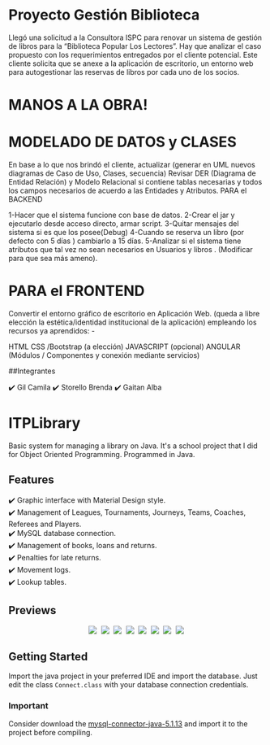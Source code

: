 # Proyecto Gestión Biblioteca 

Llegó una solicitud a la Consultora ISPC para renovar un sistema de gestión de libros para la “Biblioteca Popular Los Lectores”.
Hay que analizar el caso propuesto con los requerimientos entregados por el cliente potencial. Este cliente solicita que se anexe a la aplicación de escritorio, un entorno web para autogestionar las reservas de libros por cada uno de los socios.

# MANOS A LA OBRA!
# MODELADO DE DATOS y CLASES

En base a lo que nos brindó el cliente, actualizar (generar en UML nuevos diagramas de Caso de Uso, Clases, secuencia) 
Revisar DER (Diagrama de Entidad Relación) y Modelo Relacional si contiene tablas necesarias y todos los campos necesarios de acuerdo a las Entidades y Atributos.
PARA el BACKEND

1-Hacer que el sistema funcione con base de datos.
2-Crear el jar y ejecutarlo desde acceso directo, armar script.
3-Quitar mensajes del sistema si es que los posee(Debug)
4-Cuando se reserva un libro (por defecto con 5 días ) cambiarlo a 15 días.
5-Analizar si el sistema tiene atributos que tal vez no sean necesarios en  Usuarios y libros . (Modificar para que sea más ameno).

# PARA el FRONTEND

Convertir el entorno gráfico de escritorio en Aplicación Web. (queda a libre elección la estética/identidad institucional de la aplicación) empleando los recursos ya aprendidos: -

HTML
CSS /Bootstrap (a elección)
JAVASCRIPT (opcional) 
ANGULAR (Módulos / Componentes y conexión mediante servicios)

##Integrantes

✔️ Gil Camila
✔️ Storello Brenda
✔️ Gaitan Alba



# ITPLibrary
Basic system for managing a library on Java. It's a school project that I did for Object Oriented Programming. Programmed in Java.

## Features
✔️ Graphic interface with Material Design style.\
✔️ Management of Leagues, Tournaments, Journeys, Teams, Coaches, Referees and Players.\
✔️ MySQL database connection.\
✔️ Management of books, loans and returns.\
✔️ Penalties for late returns.\
✔️ Movement logs.\
✔️ Lookup tables.

## Previews

<p align="center">
  <kbd>
    <img src="https://i.ibb.co/ngb5Fz1/Imagen1.png"></img>
    <img src="https://i.ibb.co/Fb5jzqD/Imagen2.png"></img>
    <img src="https://i.ibb.co/cDkTQp0/Imagen3.png"></img>
    <img src="https://i.ibb.co/Db7MbL2/Imagen4.png"></img>
    <img src="https://i.ibb.co/hLpVJ3g/Imagen5.png"></img>
    <img src="https://i.ibb.co/3N3H5LZ/Imagen6.png"></img>
    <img src="https://i.ibb.co/3fPvLTG/Imagen7.png"></img>
    <img src="https://i.ibb.co/87fjj12/Imagen8.png"></img>
  </kbd>
</p>

## Getting Started
Import the java project in your preferred IDE and import the database. Just edit the class `Connect.class` with your database connection credentials.

### Important
Consider download the [mysql-connector-java-5.1.13](http://www.java2s.com/Code/JarDownload/mysql/mysql-connector-java-5.1.13.jar.zip) and import it to the project before compiling.
